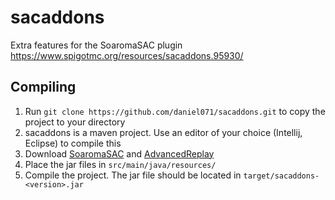 # sacaddons
Extra features for the SoaromaSAC plugin
https://www.spigotmc.org/resources/sacaddons.95930/

## Compiling
1. Run `git clone https://github.com/daniel071/sacaddons.git` to copy the project to your directory
2. sacaddons is a maven project. Use an editor of your choice (Intellij, Eclipse) to compile this
3. Download [SoaromaSAC](https://www.spigotmc.org/resources/soaromasac-lightweight-cheat-detection-system-under-revamp.87702/) and [AdvancedReplay](https://www.spigotmc.org/resources/advancedreplay-1-8-1-18.52849/)
4. Place the jar files in `src/main/java/resources/`
5. Compile the project. The jar file should be located in `target/sacaddons-<version>.jar`